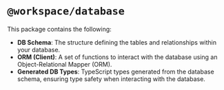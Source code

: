 # `@workspace/database`

This package contains the following:

- **DB Schema**: The structure defining the tables and relationships within your database.
- **ORM (Client)**: A set of functions to interact with the database using an Object-Relational Mapper (ORM).
- **Generated DB Types**: TypeScript types generated from the database schema, ensuring type safety when interacting with the database.
